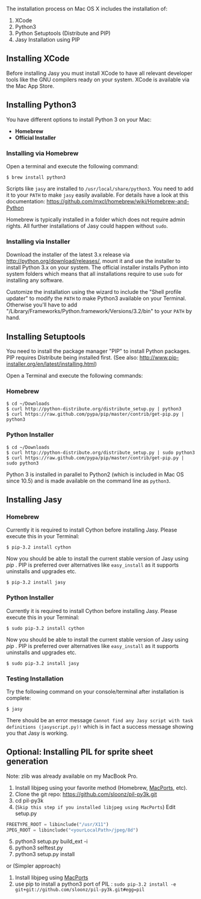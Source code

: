 The installation process on Mac OS X includes the installation of:

1. XCode
2. Python3
3. Python Setuptools (Distribute and PIP)
4. Jasy Installation using PIP

Installing XCode
----------------

Before installing Jasy you must install XCode to have all relevant developer tools like the GNU compilers ready on your system. XCode is available via the Mac App Store.

Installing Python3
------------------

You have different options to install Python 3 on your Mac:

* **Homebrew**
* **Official Installer**

### Installing via Homebrew

Open a terminal and execute the following command:

    $ brew install python3

Scripts like `jasy` are installed to `/usr/local/share/python3`. You need to add it to your `PATH` to make `jasy` easily available. For details have a look at this documentation: https://github.com/mxcl/homebrew/wiki/Homebrew-and-Python

Homebrew is typically installed in a folder which does not require admin rights. All further installations of Jasy could happen without `sudo`.

### Installing via Installer

Download the installer of the latest 3.x release via http://python.org/download/releases/, mount it and use the installer to install Python 3.x on your system. The official installer installs Python into system folders which means that all installations require to use `sudo` for installing any software.

Customize the installation using the wizard to include the "Shell profile updater" to modify the `PATH` to make Python3 available on your Terminal. Otherwise you'll have to add "/Library/Frameworks/Python.framework/Versions/3.2/bin"
to your `PATH` by hand.

Installing Setuptools
---------------------

You need to install the package manager "PIP" to install Python packages. PIP requires Distribute being installed first. (See also: http://www.pip-installer.org/en/latest/installing.html)

Open a Terminal and execute the following commands:

### Homebrew

    $ cd ~/Downloads
    $ curl http://python-distribute.org/distribute_setup.py | python3
    $ curl https://raw.github.com/pypa/pip/master/contrib/get-pip.py | python3

### Python Installer

    $ cd ~/Downloads
    $ curl http://python-distribute.org/distribute_setup.py | sudo python3
    $ curl https://raw.github.com/pypa/pip/master/contrib/get-pip.py | sudo python3

Python 3 is installed in parallel to Python2 (which is included in Mac OS since 10.5) and is made available on the command line as `python3`.


Installing Jasy
---------------

### Homebrew

Currently it is required to install Cython before installing Jasy. Please execute this in your Terminal:

    $ pip-3.2 install cython

Now you should be able to install the current stable version of Jasy using _pip_ . PIP is preferred over alternatives like `easy_install` as it supports uninstalls and upgrades etc. 

    $ pip-3.2 install jasy

### Python Installer

Currently it is required to install Cython before installing Jasy. Please execute this in your Terminal:

    $ sudo pip-3.2 install cython

Now you should be able to install the current stable version of Jasy using _pip_ . PIP is preferred over alternatives like `easy_install` as it supports uninstalls and upgrades etc. 

    $ sudo pip-3.2 install jasy

### Testing Installation

Try the following command on your console/terminal after installation is complete:

    $ jasy

There should be an error message `Cannot find any Jasy script with task definitions (jasyscript.py)!` which is in fact a success message showing you that Jasy is working.

Optional: Installing PIL for sprite sheet generation
----------------------------------------------------

Note: zlib was already available on my MacBook Pro.

1. Install libjpeg using your favorite method (Homebrew, [MacPorts](https://github-ca.corp.zynga.com/stg-js/darwin-js/issues), etc).
2. Clone the git repo: https://github.com/sloonz/pil-py3k.git
3. cd pil-py3k
4. (`Skip this step if you installed libjpeg using MacPorts`) Edit setup.py
```python
FREETYPE_ROOT = libinclude("/usr/X11")
JPEG_ROOT = libinclude("<yourLocalPath>/jpeg/8d")
```
5. python3 setup.py build_ext -i
6. python3 selftest.py
7. python3 setup.py install

or (Simpler approach)

1. Install libjpeg using [MacPorts](https://github-ca.corp.zynga.com/stg-js/darwin-js/issues)
2. use pip to install a python3 port of PIL :
`sudo pip-3.2 install -e git+git://github.com/sloonz/pil-py3k.git#egg=pil`

